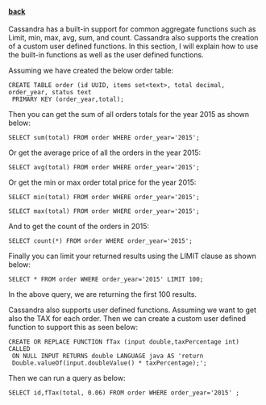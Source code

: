 #### [back](search_data_main.md)


Cassandra has a built-in support for common aggregate functions such as Limit, min, max, avg, sum, and count.  Cassandra also supports the creation of a custom user defined functions. In this section, I will explain how to use the built-in functions as well as the user defined functions.


Assuming we have created the below order table:

````
CREATE TABLE order (id UUID, items set<text>, total decimal, order_year, status text PRIMARY KEY (order_year,total);
````

Then you can get the sum of all orders totals for the year 2015 as shown below:

````
SELECT sum(total) FROM order WHERE order_year='2015';
````

Or get the average price of all the orders in the year 2015:

````
SELECT avg(total) FROM order WHERE order_year='2015';
````

Or get the min or max order total price for the year 2015:

````
SELECT min(total) FROM order WHERE order_year='2015';
````

````
SELECT max(total) FROM order WHERE order_year='2015';
````

And to get the count of the orders in 2015:

````
SELECT count(*) FROM order WHERE order_year='2015';
````

Finally you can limit your returned results using the LIMIT clause as shown below:

````
SELECT * FROM order WHERE order_year='2015' LIMIT 100;
````

In the above query, we are returning the first 100 results.





Cassandra also supports user defined functions. Assuming we want to get also the TAX for each order. Then we can create a custom user defined function to support this as seen below:


````
CREATE OR REPLACE FUNCTION fTax (input double,taxPercentage int) CALLED ON NULL INPUT RETURNS double LANGUAGE java AS 'return Double.valueOf(input.doubleValue() * taxPercentage);';
````

Then we can run a query as below:


````
SELECT id,fTax(total, 0.06) FROM order WHERE order_year='2015' ;
````






